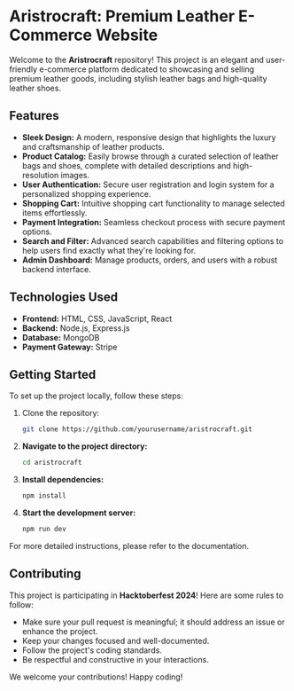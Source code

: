 # Aristrocraft: Premium Leather E-Commerce Website

Welcome to the **Aristrocraft** repository! This project is an elegant and user-friendly e-commerce platform dedicated to showcasing and selling premium leather goods, including stylish leather bags and high-quality leather shoes.

## Features

- **Sleek Design:** A modern, responsive design that highlights the luxury and craftsmanship of leather products.
- **Product Catalog:** Easily browse through a curated selection of leather bags and shoes, complete with detailed descriptions and high-resolution images.
- **User Authentication:** Secure user registration and login system for a personalized shopping experience.
- **Shopping Cart:** Intuitive shopping cart functionality to manage selected items effortlessly.
- **Payment Integration:** Seamless checkout process with secure payment options.
- **Search and Filter:** Advanced search capabilities and filtering options to help users find exactly what they're looking for.
- **Admin Dashboard:** Manage products, orders, and users with a robust backend interface.

## Technologies Used

- **Frontend:** HTML, CSS, JavaScript, React
- **Backend:** Node.js, Express.js
- **Database:** MongoDB
- **Payment Gateway:** Stripe

## Getting Started

To set up the project locally, follow these steps:

1. Clone the repository:
   ```bash
   git clone https://github.com/yourusername/aristrocraft.git
   ```

2. **Navigate to the project directory:**
   ```bash
   cd aristrocraft
   ```

3. **Install dependencies:**
   ```bash
   npm install
   ```

4. **Start the development server:**
   ```bash
   npm run dev
   ```

For more detailed instructions, please refer to the documentation.

## Contributing

This project is participating in **Hacktoberfest 2024**! Here are some rules to follow:

- Make sure your pull request is meaningful; it should address an issue or enhance the project.
- Keep your changes focused and well-documented.
- Follow the project's coding standards.
- Be respectful and constructive in your interactions.

We welcome your contributions! Happy coding!

